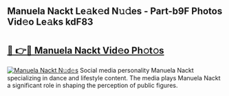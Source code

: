 ## Manuela Nackt Le𝚊k𝚎d N𝚞𝚍es - Part-b9F Photos Vid𝚎o Le𝚊ks kdF83

# <h2><a href="http://fb1ks4k.evod.top/?m=Manuela+Nackt">🔗 👉🔴 Manuela Nackt Vid𝚎o Ph𝚘t𝚘s</a></h2>

[![Manuela Nackt N𝚞d𝚎s](https://i.imgur.com/8V9OHl7.gif)](http://fb1ks4k.evod.top/?m=Manuela+Nackt)
Social media personality Manuela Nackt specializing in dance and lifestyle content. The media plays Manuela Nackt a significant role in shaping the perception of public figures. 
